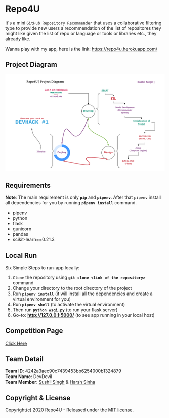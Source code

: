 # Repo4U

It's a mini ``GitHub Repository Recommender`` that uses a collaborative filtering type to provide new users a recommendation of the list of repositores they might like given the list of repo or language or tools or libraries etc., they already like.

Wanna play with my app, here is the link: https://repo4u.herokuapp.com/

## Project Diagram

![images](assets/project-diagram.png)

## Requirements

**Note**: The main requirement is only **``pip``** and **``pipenv``**. After that ``pipenv`` install all dependencies for you by running **``pipenv install``** command.

+ pipenv
+ python
+ flask
+ gunicorn
+ pandas
+ scikit-learn==0.21.3

## Local Run

Six Simple Steps to run-app locally:
  1. ``Clone`` the repository using **``git clone <link of the repository> ``** command
  2. Change your directory to the root directory of the project
  3. Run **``pipenv install``** (it will install all the dependencies and create a virtual environment for you)
  4. Run **``pipenv shell``** (to activate the virtual environment)
  5. Then run **``python wsgi.py``** (to run your flask server)
  6. Go-to: **http://127.0.0.1:5000/** (to see app running in your local host)

## Competition Page
[Click Here](https://devhacks.deta.dev/challenge)

## Team Detail

**Team ID**: 4242a3aec90c7439453bb6254000b1324879 <br/>
**Team Name**: DevDevil <br/>
**Team Member**: [Sushil Singh](https://github.com/OddExtension5) & [Harsh Sinha](https://github.com/justarandomcontributor)

## Copyright & License
Copyright(c) 2020 Repo4U - Released under the [MIT license](https://github.com/OddExtension5/repo-recommender/blob/master/LICENSE). 


